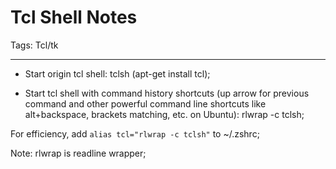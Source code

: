 # Tcl Shell Notes
Tags: Tcl/tk

------

* Start origin tcl shell: tclsh (apt-get install tcl);

* Start tcl shell with command history shortcuts (up arrow for previous command and other powerful command line shortcuts like alt+backspace, brackets matching, etc. on Ubuntu): rlwrap -c tclsh; 

For efficiency, add `alias tcl="rlwrap -c tclsh"` to ~/.zshrc;

Note: rlwrap is readline wrapper;
